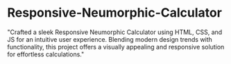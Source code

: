 # Responsive-Neumorphic-Calculator
 "Crafted a sleek Responsive Neumorphic Calculator using HTML, CSS, and JS for an intuitive user experience. Blending modern design trends with functionality, this project offers a visually appealing and responsive solution for effortless calculations."
